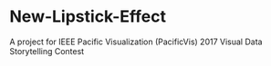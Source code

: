 # New-Lipstick-Effect
A project for IEEE Pacific Visualization (PacificVis) 2017 Visual Data Storytelling Contest
